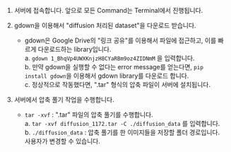 1. 서버에 접속합니다. 앞으로 모든 Command는 Terminal에서 진행됩니다.

2. gdown을 이용해서 "diffusion 처리된 dataset"을 다운로드 받습니다. 
	  - gdown은 Google Drive의 "링크 공유"를 이용해서 파일에 접근하고, 이를 빠르게 다운로드하는 library입니다. <br/>
	  a. ``` gdown 1_BhqVp4UWXKnjzH8CYaRBm9oz4ZIDNmM ``` 을 입력합니다. <br/>
	  b. 만약 gdown을 실행할 수 없다는 error message를 얻는다면, ```pip install gdown```을 이용해서 gdown library를 다운로드 합니다. <br/>
	  c. 정상적으로 작동했다면, ".tar" 형식의 압축 파일이 서버에 설치됩니다.


3. 서버에서 압축 풀기 작업을 수행합니다. <br/>
	  - ```tar -xvf``` : ".tar" 파일의 압축 풀기를 수행합니다. <br/>
	  a. ``` tar -xvf diffusion_1172.tar -C ./diffusion_data ``` 를 입력합니다. <br/>
	  b. ```./diffusion_data``` : 압축 풀기를 한 이미지들을 저장할 폴더 경로입니다. 사용자가 변경할 수 있습니다.

